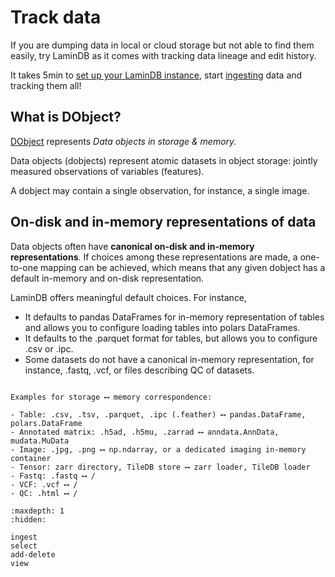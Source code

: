 # Track data

If you are dumping data in local or cloud storage but not able to find them easily, try LaminDB as it comes with tracking data lineage and edit history.

It takes 5min to [set up your LaminDB instance](https://lamin.ai/docs/db/guide/init), start [ingesting](https://lamin.ai/docs/db/guide/ingest) data and tracking them all!

## What is DObject?

[DObject](https://lamin.ai/docs/lnschema-core/lnschema_core.dobject) represents _Data objects in storage & memory._

Data objects (dobjects) represent atomic datasets in object storage: jointly measured observations of variables (features).

A dobject may contain a single observation, for instance, a single image.

## On-disk and in-memory representations of data

Data objects often have **canonical on-disk and in-memory representations**. If choices among these representations are made, a one-to-one mapping can be achieved, which means that any given dobject has a default in-memory and on-disk representation.

LaminDB offers meaningful default choices. For instance,

- It defaults to pandas DataFrames for in-memory representation of tables and allows you to configure loading tables into polars DataFrames.
- It defaults to the .parquet format for tables, but allows you to configure .csv or .ipc.
- Some datasets do not have a canonical in-memory representation, for instance, .fastq, .vcf, or files describing QC of datasets.

```{tip}

Examples for storage ⟷ memory correspondence:

- Table: .csv, .tsv, .parquet, .ipc (.feather) ⟷ pandas.DataFrame, polars.DataFrame
- Annotated matrix: .h5ad, .h5mu, .zarrad ⟷ anndata.AnnData, mudata.MuData
- Image: .jpg, .png ⟷ np.ndarray, or a dedicated imaging in-memory container
- Tensor: zarr directory, TileDB store ⟷ zarr loader, TileDB loader
- Fastq: .fastq ⟷ /
- VCF: .vcf ⟷ /
- QC: .html ⟷ /

```

```{toctree}
:maxdepth: 1
:hidden:

ingest
select
add-delete
view
```
